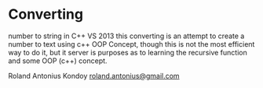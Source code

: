 # Converting
number to string in C++ VS 2013
this converting is an attempt to create a number to text using c++ OOP Concept, though this is not
the most efficient way to do it, but it server is purposes as to learning the recursive function and some OOP (c++) concept.

Roland Antonius Kondoy
roland.antonius@gmail.com
